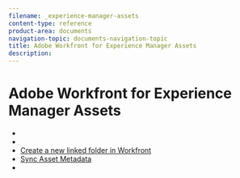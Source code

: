 ```yaml
---
filename: _experience-manager-assets
content-type: reference
product-area: documents
navigation-topic: documents-navigation-topic
title: Adobe Workfront for Experience Manager Assets
description: 
---
```


# Adobe Workfront for Experience Manager Assets

* &nbsp;
* &nbsp;
* [Create a new linked folder in Workfront](../../../documents/workfront-and-experience-manager-integrations/adobe-experience-manager-assets/new-em-folder.md) 
* [Sync Asset Metadata](../../../documents/workfront-and-experience-manager-integrations/adobe-experience-manager-assets/sync-asset-metadata.md) 
* &nbsp;

